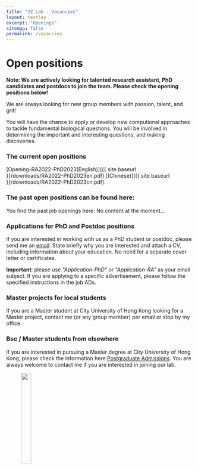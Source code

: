 ```yaml
---
title: "JZ Lab - Vacancies"
layout: textlay
excerpt: "Openings"
sitemap: false
permalink: /vacancies
---
```


# Open positions

**Note: We are actively looking for talented research assistant, PhD candidates and postdocs to join the team. Please check the opening positions below!**

We are always looking for new group members with passion, talent, and grit!

You will have the chance to apply or develop new computional approaches to tackle fundamental biological questions. You will be involved in determining the important and interesting questions, and making discoveries.

### The current open positions
[Opening-RA2022-PhD2023(English)]({{ site.baseurl }}/downloads/RA2022-PhD2023en.pdf) [(Chinese)]({{ site.baseurl }}/downloads/RA2022-PhD2023cn.pdf).

### The past open positions can be found here:
You find the past job openings here:
No content at the moment...

### Applications for PhD and Postdoc positions
If you are interested in working with us as a PhD student or postdoc, please send me an [email](mailto:jilin.zhang@cityu.edu.hk). State briefly why you are interested and attach a CV, including information about your education. No need for a separate cover letter or certificates. 

**Important**: please use _"Application-PhD"_ or _"Application-RA"_ as your email subject. If you are applying to a specific advertisement, please follow the specified instructions in the job ADs.


### Master projects for local students
If you are a Master student at City University of Hong Kong looking for a Master project, contact me (or any group member) per email or stop by my office.

### Bsc / Master students from elsewhere
If you are interested in pursuing a Master degree at City University of Hong Kong, please check the information here [Postgraduate Admissions](https://www.cityu.edu.hk/pg/taught-postgraduate-programmes/list). You are always welcome to contact me if you are interested in joining our lab.


<figure>
<img src="{{ site.url }}{{ site.baseurl }}/images/logopic/cityu_vertical_logo_rgb.jpeg" width="25%">
</figure>
